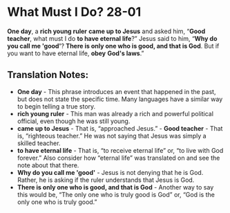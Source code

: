 What Must I Do? 28-01
=======================


**One day**, a **rich young ruler** **came up to Jesus** and asked him,
“**Good teacher**, what must I do **to have eternal life**?” Jesus
said to him, “**Why do you call me 'good'**? **There is only one who is
good, and that is God**. But if you want to have eternal life, **obey**
**God's laws**.”

Translation Notes:
------------------

-   **One day** - This phrase introduces an event that happened in the
    past, but does not state the specific time. Many languages have a
    similar way to begin telling a true story.
-   **rich young ruler** - This man was already a rich and powerful
    political official, even though he was still young.
-   **came up to Jesus** - That is, “approached Jesus.” -   **Good
teacher** - That is, “righteous teacher.” He was not saying
    that Jesus was simply a skilled teacher.
-   **to have eternal life** - That is, “to receive eternal life” or,
    “to live with God forever.” Also consider how “eternal life”
    was translated on and see the note about that there.
-   **Why do you call me 'good'** - Jesus is not denying that he is God.
    Rather, he is asking if the ruler understands that Jesus is God.
-   **There is only one who is good, and that is God** - Another way to
    say this would be, “The only one who is truly good is God” or,
    “God is the only one who is truly good.”

